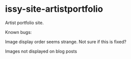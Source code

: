 # issy-site-artistportfolio
Artist portfolio site. 

Known bugs:

Image display order seems strange. Not sure if this is fixed?

Images not displayed on blog posts
